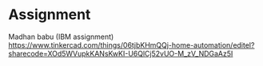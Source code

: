 # Assignment
Madhan babu (IBM assignment)
https://www.tinkercad.com/things/06tjbKHmQQj-home-automation/editel?sharecode=XOd5WVupkKANsKwKI-U6QlCj52vUO-M_zV_NDGaAz5I
